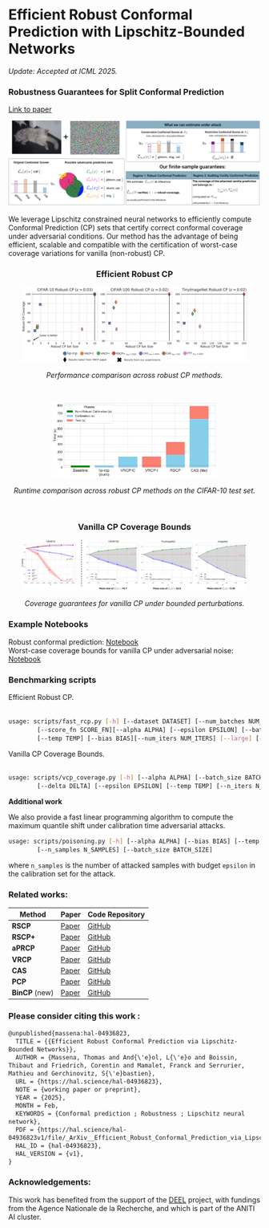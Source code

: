 # Efficient Robust Conformal Prediction with Lipschitz-Bounded Networks

*Update: Accepted at ICML 2025.*

### Robustness Guarantees for Split Conformal Prediction

[Link to paper](https://hal.science/hal-04936823/)

![Overview of our method](ressources/banner_cat_arxiv.jpg)

We leverage Lipschitz constrained neural networks to efficiently compute Conformal Prediction (CP) sets that certify
correct conformal coverage under adversarial conditions. Our method has the advantage of being efficient, scalable
and compatible with the certification of worst-case coverage variations for vanilla (non-robust) CP.

<h3 align="center">Efficient Robust CP</h3>

<p align="center">
  <img src="ressources/robust_cp_results.png" alt="Robust CP Banner" width="90%">
</p>
<p align="center"><em>Performance comparison across robust CP methods.</em></p>

<br>

<p align="center">
  <img src="ressources/speed.png" alt="Speed Banner" width="65%">
</p>
<p align="center"><em>Runtime comparison across robust CP methods on the CIFAR-10 test set.</em></p>

<br>

<h3 align="center">Vanilla CP Coverage Bounds</h3>

<p align="center">
  <img src="ressources/banner_coverage_paper.png" alt="Coverage Banner" width="90%">
</p>
<p align="center"><em>Coverage guarantees for vanilla CP under bounded perturbations.</em></p>

### Example Notebooks

Robust conformal prediction: [Notebook](notebooks/robust_ps.ipynb) <br />
Worst-case coverage bounds for vanilla CP under adversarial noise: [Notebook](notebooks/coverage_bounds.ipynb) <br />

### Benchmarking scripts

Efficient Robust CP. <br />

```bash

usage: scripts/fast_rcp.py [-h] [--dataset DATASET] [--num_batches NUM_BATCHES] [--on_gpu ON_GPU] 
        [--score_fn SCORE_FN][--alpha ALPHA] [--epsilon EPSILON] [--batch_size BATCH_SIZE]
        [--temp TEMP] [--bias BIAS][--num_iters NUM_ITERS] [--large] [--model_path MODEL_PATH]
```

Vanilla CP Coverage Bounds. <br />

```bash

usage: scripts/vcp_coverage.py [-h] [--alpha ALPHA] [--batch_size BATCH_SIZE] [--bias BIAS] 
        [--delta DELTA] [--epsilon EPSILON] [--temp TEMP] [--n_iters N_ITERS]

```

**Additional work** <br />

We also provide a fast linear programming algorithm to compute the maximum quantile shift under calibration time adversarial attacks. <br />

```bash
usage: scripts/poisoning.py [-h] [--alpha ALPHA] [--bias BIAS] [--temp TEMP] [--epsilon EPSILON]
        [--n_samples N_SAMPLES] [--batch_size BATCH_SIZE]
```

where ```n_samples``` is the number of attacked samples with budget ```epsilon``` in the calibration set for the attack. <br />

### Related works:

| Method | Paper | Code Repository |
|--------|-------|-----------------|
| **RSCP**    | [Paper](https://openreview.net/pdf?id=9L1BsI4wP1H) | [GitHub](https://github.com/Asafgendler/RSCP) |
| **RSCP+**   | [Paper](https://openreview.net/pdf?id=BWAhEjXjeG) | [GitHub](https://github.com/Trustworthy-ML-Lab/Provably-Robust-Conformal-Prediction) |
| **aPRCP**   | [Paper](https://arxiv.org/pdf/2307.16360)          | [GitHub](https://github.com/1995subhankar1995/PRCP) |
| **VRCP**    | [Paper](https://arxiv.org/pdf/2405.18942)          | [GitHub](https://github.com/ddv-lab/Verifiably_Robust_CP) |
| **CAS**     | [Paper](https://arxiv.org/pdf/2407.09165)          | [GitHub](https://github.com/soroushzargar/CAS) |
| **PCP**     | [Paper](https://arxiv.org/pdf/2406.05405)          | [GitHub](https://github.com/Shai128/pcp) |
| **BinCP** (new)  | [Paper](https://arxiv.org/pdf/2503.05239)          | [GitHub](https://github.com/soroushzargar/BinCP) |


### Please consider citing this work :

```
@unpublished{massena:hal-04936823,
  TITLE = {{Efficient Robust Conformal Prediction via Lipschitz-Bounded Networks}},
  AUTHOR = {Massena, Thomas and And{\'e}ol, L{\'e}o and Boissin, Thibaut and Friedrich, Corentin and Mamalet, Franck and Serrurier, Mathieu and Gerchinovitz, S{\'e}bastien},
  URL = {https://hal.science/hal-04936823},
  NOTE = {working paper or preprint},
  YEAR = {2025},
  MONTH = Feb,
  KEYWORDS = {Conformal prediction ; Robustness ; Lipschitz neural network},
  PDF = {https://hal.science/hal-04936823v1/file/_ArXiv__Efficient_Robust_Conformal_Prediction_via_Lipschitz_Bounded_Networks.pdf},
  HAL_ID = {hal-04936823},
  HAL_VERSION = {v1},
}

```

### Acknowledgements:

This work has benefited from the support of the [DEEL](https://www.deel.ai/) project, with fundings from the Agence Nationale de la Recherche, and which is part of the ANITI AI cluster.

